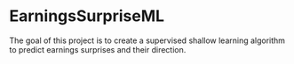 # EarningsSurpriseML
The goal of this project is to create a supervised shallow learning algorithm to predict earnings surprises and their direction. 
